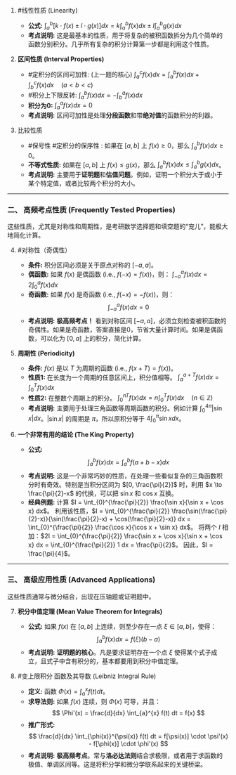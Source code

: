 
1.  #线性性质 (Linearity)
    *   **公式:**
        $\int_{a}^{b} [k \cdot f(x) \pm l \cdot g(x)] dx = k \int_{a}^{b} f(x) dx \pm l \int_{a}^{b} g(x) dx$
    *   **考点说明:** 这是最基本的性质，用于将复杂的被积函数拆分为几个简单的函数分别积分。几乎所有复杂的积分计算第一步都是利用这个性质。
2.  **区间性质 (Interval Properties)**
    *   #定积分的区间可加性: (上一题的核心) 
        $\int_{a}^{c} f(x) dx = \int_{a}^{b} f(x) dx + \int_{b}^{c} f(x) dx \quad (a < b < c)$
    *   #积分上下限反转:
        $\int_{a}^{b} f(x) dx = - \int_{b}^{a} f(x) dx$
    *   **积分为0:**
        $\int_{a}^{a} f(x) dx = 0$
    *   **考点说明:** 区间可加性是处理**分段函数**和带**绝对值**的函数积分的利器。

3.  比较性质   
    *   #保号性 #定积分的保序性 : 如果在 $[a, b]$ 上 $f(x) \ge 0$，那么 $\int_{a}^{b} f(x) dx \ge 0$。
    *   **不等式性质:** 如果在 $[a, b]$ 上 $f(x) \le g(x)$，那么 $\int_{a}^{b} f(x) dx \le \int_{a}^{b} g(x) dx$。
    *   **考点说明:** 主要用于**证明题**和**估值问题**。例如，证明一个积分大于或小于某个特定值，或者比较两个积分的大小。

---

### 二、 高频考点性质 (Frequently Tested Properties)

这些性质，尤其是对称性和周期性，是考研数学选择题和填空题的“宠儿”，能极大地简化计算。

4.  #对称性（奇偶性） 
    *   **条件:** 积分区间必须是关于原点对称的 $[-a, a]$。
    *   **偶函数:** 如果 $f(x)$ 是偶函数 (i.e., $f(-x) = f(x)$)，则：
        $\int_{-a}^{a} f(x) dx = 2 \int_{0}^{a} f(x) dx$
    *   **奇函数:** 如果 $f(x)$ 是奇函数 (i.e., $f(-x) = -f(x)$)，则：
        $$
        \int_{-a}^{a} f(x) dx = 0
        $$
    *   **考点说明:** **极高频考点！** 看到对称区间 $[-a, a]$，必须立刻检查被积函数的奇偶性。如果是奇函数，答案直接是0，节省大量计算时间。如果是偶函数，可以化为 $[0, a]$ 上的积分，简化计算。

5.  **周期性 (Periodicity)**
    *   **条件:** $f(x)$ 是以 $T$ 为周期的函数 (i.e., $f(x+T) = f(x)$)。
    *   **性质1:** 在长度为一个周期的任意区间上，积分值相等。
        $\int_{a}^{a+T} f(x) dx = \int_{0}^{T} f(x) dx$
    *   **性质2:** 在整数个周期上的积分。
        $\int_{0}^{nT} f(x) dx = n \int_{0}^{T} f(x) dx \quad (n \in \mathbb{Z})$
    *   **考点说明:** 主要用于处理三角函数等周期函数的积分。例如计算 $\int_{0}^{4\pi} |\sin x| dx$。$|\sin x|$ 的周期是 $\pi$，所以原积分等于 $4 \int_{0}^{\pi} \sin x dx$。

6.  **一个非常有用的结论 (The King Property)**
    *   **公式:**
        $$
        \int_{a}^{b} f(x) dx = \int_{a}^{b} f(a+b-x) dx
        $$
    *   **考点说明:** 这是一个非常巧妙的性质，在处理一些看似复杂的三角函数积分时有奇效。特别是当积分区间为 $[0, \frac{\pi}{2}]$ 时，利用 $x \to \frac{\pi}{2}-x$ 的代换，可以把 $\sin x$ 和 $\cos x$ 互换。
    *   **经典例题:** 计算 $I = \int_{0}^{\frac{\pi}{2}} \frac{\sin x}{\sin x + \cos x} dx$。
        利用该性质，$I = \int_{0}^{\frac{\pi}{2}} \frac{\sin(\frac{\pi}{2}-x)}{\sin(\frac{\pi}{2}-x) + \cos(\frac{\pi}{2}-x)} dx = \int_{0}^{\frac{\pi}{2}} \frac{\cos x}{\cos x + \sin x} dx$。
        将两个 $I$ 相加：$2I = \int_{0}^{\frac{\pi}{2}} \frac{\sin x + \cos x}{\sin x + \cos x} dx = \int_{0}^{\frac{\pi}{2}} 1 dx = \frac{\pi}{2}$。
        因此，$I = \frac{\pi}{4}$。

---

### 三、 高级应用性质 (Advanced Applications)

这些性质通常与微分结合，出现在压轴题或证明题中。

7.  **积分中值定理 (Mean Value Theorem for Integrals)**
    *   **公式:** 如果 $f(x)$ 在 $[a, b]$ 上连续，则至少存在一点 $\xi \in [a, b]$，使得：
        $$
        \int_{a}^{b} f(x) dx = f(\xi)(b-a)
        $$
    *   **考点说明:** **证明题的核心**。凡是要求证明存在一个点 $\xi$ 使得某个式子成立，且式子中含有积分的，基本都要用到积分中值定理。

8.  #变上限积分 函数及其导数 (Leibniz Integral Rule)
    *   **定义:** 函数 $\Phi(x) = \int_{a}^{x} f(t) dt$。
    *   **求导法则:** 如果 $f(x)$ 连续，则 $\Phi(x)$ 可导，并且：
        $$
        \Phi'(x) = \frac{d}{dx} \int_{a}^{x} f(t) dt = f(x)
        $$
    *   **推广形式:**
        $$
        \frac{d}{dx} \int_{\phi(x)}^{\psi(x)} f(t) dt = f[\psi(x)] \cdot \psi'(x) - f[\phi(x)] \cdot \phi'(x)
        $$
    *   **考点说明:** **极高频考点**。常与**洛必达法则**结合求极限，或者用于求函数的极值、单调区间等。这是将积分学和微分学联系起来的关键桥梁。
